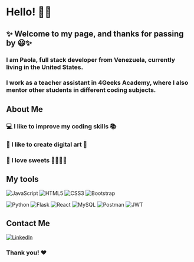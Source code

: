 
<h1>Hello! 👩‍💻</h1>

<h2>✨ Welcome to my page, and thanks for passing by 😃✨</h2>

<h3>I am Paola, full stack developer from Venezuela, currently living in the United States.</h3>
<h3>I work as a teacher assistant in 4Geeks Academy, where I also mentor other students in different coding subjects.</h3>

<h2>About Me</h2>

<h3>💻 I like to improve my coding skills 📚</h3>
<h3>🎨 I like to create digital art 🌺</h3>
<h3>🍰 I love sweets 🍓🍯🍫🍪</h3>

<h2>My tools</h2>

![JavaScript](https://img.shields.io/badge/javascript-%23323330.svg?style=for-the-badge&logo=javascript&logoColor=%23F7DF1E)
![HTML5](https://img.shields.io/badge/html5-%23E34F26.svg?style=for-the-badge&logo=html5&logoColor=white)
![CSS3](https://img.shields.io/badge/css3-%231572B6.svg?style=for-the-badge&logo=css3&logoColor=white)
![Bootstrap](https://img.shields.io/badge/bootstrap-%23563D7C.svg?style=for-the-badge&logo=bootstrap&logoColor=white)

![Python](https://img.shields.io/badge/python-3670A0?style=for-the-badge&logo=python&logoColor=ffdd54)
![Flask](https://img.shields.io/badge/flask-%23000.svg?style=for-the-badge&logo=flask&logoColor=white)
![React](https://img.shields.io/badge/react-%2320232a.svg?style=for-the-badge&logo=react&logoColor=%2361DAFB)
![MySQL](https://img.shields.io/badge/mysql-%2300f.svg?style=for-the-badge&logo=mysql&logoColor=white)
![Postman](https://img.shields.io/badge/Postman-FF6C37?style=for-the-badge&logo=postman&logoColor=white)
![JWT](https://img.shields.io/badge/JWT-black?style=for-the-badge&logo=JSON%20web%20tokens)

<h2>Contact Me</h2>

<a href="https://www.linkedin.com/in/paola-sanchez98/">![LinkedIn](https://img.shields.io/badge/linkedin-%230077B5.svg?style=for-the-badge&logo=linkedin&logoColor=white)</a>

<h3>Thank you! ❤️</h3>


